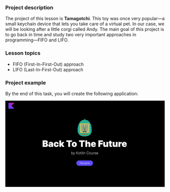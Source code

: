 ### Project description


The project of this lesson is **Tamagotchi**.
This toy was once very popular—a small keychain device that lets you take care of a virtual pet.
In our case, we will be looking after a little corgi called Andy.
The main goal of this project is to go back in time and
study two very important approaches in programming—FIFO and LIFO.

### Lesson topics

- FIFO (First-In-First-Out) approach
- LIFO (Last-In-First-Out) approach

### Project example

By the end of this task, you will create the following application:

![Final application](../../utils/src/main/resources/images/tamagotchi/states/ready.gif)
